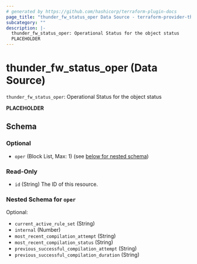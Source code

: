 ```yaml
---
# generated by https://github.com/hashicorp/terraform-plugin-docs
page_title: "thunder_fw_status_oper Data Source - terraform-provider-thunder"
subcategory: ""
description: |-
  thunder_fw_status_oper: Operational Status for the object status
  PLACEHOLDER
---
```


# thunder_fw_status_oper (Data Source)

`thunder_fw_status_oper`: Operational Status for the object status

__PLACEHOLDER__



<!-- schema generated by tfplugindocs -->
## Schema

### Optional

- `oper` (Block List, Max: 1) (see [below for nested schema](#nestedblock--oper))

### Read-Only

- `id` (String) The ID of this resource.

<a id="nestedblock--oper"></a>
### Nested Schema for `oper`

Optional:

- `current_active_rule_set` (String)
- `internal` (Number)
- `most_recent_compilation_attempt` (String)
- `most_recent_compilation_status` (String)
- `previous_successful_compilation_attempt` (String)
- `previous_successful_compilation_duration` (String)


